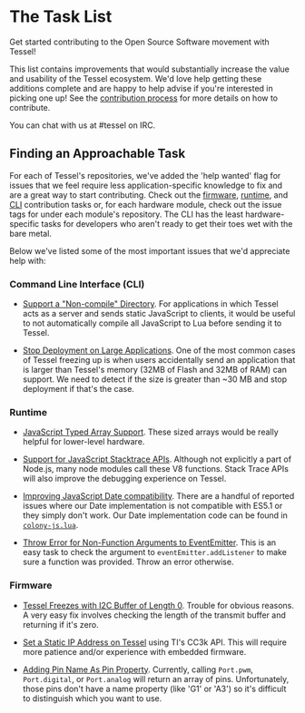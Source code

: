 # The Task List

Get started contributing to the Open Source Software movement with Tessel!

This list contains improvements that would substantially increase the value and usability of the Tessel ecosystem. We'd love help getting these additions complete and are happy to help advise if you're interested in picking one up! See the [contribution process](./contribution-process.md) for more details on how to contribute.

You can chat with us at #tessel on IRC. 

## Finding an Approachable Task

For each of Tessel's repositories, we've added the 'help wanted' flag for issues that we feel require less application-specific knowledge to fix and are a great way to start contributing. Check out the [firmware](https://github.com/tessel/firmware/labels/help%20wanted), [runtime](https://github.com/tessel/runtime/labels/help%20wanted), and [CLI](https://github.com/tessel/cli/labels/help%20wanted) contribution tasks or, for each hardware module, check out the issue tags for under each module's repository. The CLI has the least hardware-specific tasks for developers who aren't ready to get their toes wet with the bare metal.

Below we've listed some of the most important issues that we'd appreciate help with:

### Command Line Interface (CLI)

- [Support a "Non-compile" Directory](https://github.com/tessel/cli/issues/116). For applications in which Tessel acts as a server and sends static JavaScript to clients, it would be useful to not automatically compile all JavaScript to Lua before sending it to Tessel.

- [Stop Deployment on Large Applications](https://github.com/tessel/cli/issues/94). One of the most common cases of Tessel freezing up is when users accidentally send an application that is larger than Tessel's memory (32MB of Flash and 32MB of RAM) can support. We need to detect if the size is greater than ~30 MB and stop deployment if that's the case.

### Runtime

- [JavaScript Typed Array Support](https://github.com/tessel/runtime/issues/254). These sized arrays would be really helpful for lower-level hardware.

- [Support for JavaScript Stacktrace APIs](https://github.com/tessel/runtime/issues/256). Although not explicitly a part of Node.js, many node modules call these V8 functions. Stack Trace APIs will also improve the debugging experience on Tessel. 

- [Improving JavaScript Date compatibility](https://github.com/tessel/runtime/labels/Date-Incompatibility). There are a handful of reported issues where our Date implementation is not compatible with ES5.1 or they simply don't work. Our Date implementation code can be found in [`colony-js.lua`](https://github.com/tessel/runtime/blob/master/src/colony/lua/colony-js.lua#L1366).

- [Throw Error for Non-Function Arguments to EventEmitter](https://github.com/tessel/runtime/issues/223). This is an easy task to check the argument to `eventEmitter.addListener` to make sure a function was provided. Throw an error otherwise. 


### Firmware


- [Tessel Freezes with I2C Buffer of Length 0](https://github.com/tessel/firmware/issues/29). Trouble for obvious reasons. A very easy fix involves checking the length of the transmit buffer and returning if it's zero. 

- [Set a Static IP Address on Tessel](https://github.com/tessel/firmware/issues/35) using TI's CC3k API. This will require more patience and/or experience with embedded firmware. 

- [Adding Pin Name As Pin Property](https://github.com/tessel/firmware/issues/30). Currently, calling `Port.pwm`, `Port.digital`, or `Port.analog` will return an array of pins. Unfortunately, those pins don't have a name property (like 'G1' or 'A3') so it's difficult to distinguish which you want to use.